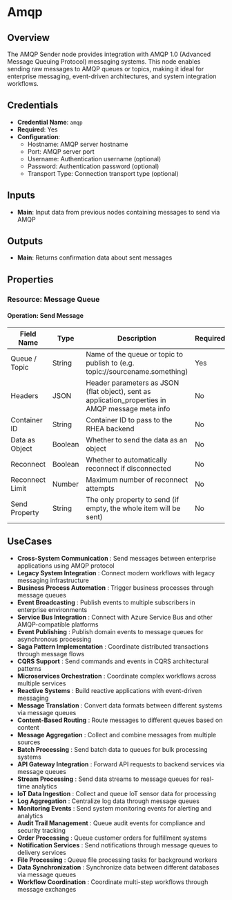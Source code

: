 # Amqp

## Overview

The AMQP Sender node provides integration with AMQP 1.0 (Advanced Message Queuing Protocol) messaging systems. This node enables sending raw messages to AMQP queues or topics, making it ideal for enterprise messaging, event-driven architectures, and system integration workflows.

## Credentials

- **Credential Name**: `amqp`
- **Required**: Yes
- **Configuration**: 
  - Hostname: AMQP server hostname
  - Port: AMQP server port
  - Username: Authentication username (optional)
  - Password: Authentication password (optional)
  - Transport Type: Connection transport type (optional)

## Inputs

- **Main**: Input data from previous nodes containing messages to send via AMQP

## Outputs

- **Main**: Returns confirmation data about sent messages

## Properties

### Resource: Message Queue

#### Operation: Send Message

| Field Name | Type | Description | Required |
|---|---|---|---|
| Queue / Topic | String | Name of the queue or topic to publish to (e.g. topic://sourcename.something) | Yes |
| Headers | JSON | Header parameters as JSON (flat object), sent as application_properties in AMQP message meta info | No |
| Container ID | String | Container ID to pass to the RHEA backend | No |
| Data as Object | Boolean | Whether to send the data as an object | No |
| Reconnect | Boolean | Whether to automatically reconnect if disconnected | No |
| Reconnect Limit | Number | Maximum number of reconnect attempts | No |
| Send Property | String | The only property to send (if empty, the whole item will be sent) | No |

## UseCases

- **Cross-System Communication** : Send messages between enterprise applications using AMQP protocol
- **Legacy System Integration** : Connect modern workflows with legacy messaging infrastructure
- **Business Process Automation** : Trigger business processes through message queues
- **Event Broadcasting** : Publish events to multiple subscribers in enterprise environments
- **Service Bus Integration** : Connect with Azure Service Bus and other AMQP-compatible platforms
- **Event Publishing** : Publish domain events to message queues for asynchronous processing
- **Saga Pattern Implementation** : Coordinate distributed transactions through message flows
- **CQRS Support** : Send commands and events in CQRS architectural patterns
- **Microservices Orchestration** : Coordinate complex workflows across multiple services
- **Reactive Systems** : Build reactive applications with event-driven messaging
- **Message Translation** : Convert data formats between different systems via message queues
- **Content-Based Routing** : Route messages to different queues based on content
- **Message Aggregation** : Collect and combine messages from multiple sources
- **Batch Processing** : Send batch data to queues for bulk processing systems
- **API Gateway Integration** : Forward API requests to backend services via message queues
- **Stream Processing** : Send data streams to message queues for real-time analytics
- **IoT Data Ingestion** : Collect and queue IoT sensor data for processing
- **Log Aggregation** : Centralize log data through message queues
- **Monitoring Events** : Send system monitoring events for alerting and analytics
- **Audit Trail Management** : Queue audit events for compliance and security tracking
- **Order Processing** : Queue customer orders for fulfillment systems
- **Notification Services** : Send notifications through message queues to delivery services
- **File Processing** : Queue file processing tasks for background workers
- **Data Synchronization** : Synchronize data between different databases via message queues
- **Workflow Coordination** : Coordinate multi-step workflows through message exchanges

